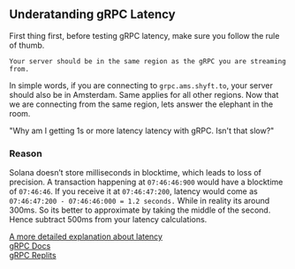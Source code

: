 
## Underatanding gRPC Latency

First thing first, before testing gRPC latency, make sure you follow the rule of thumb.
```
Your server should be in the same region as the gRPC you are streaming from.
```

In simple words, if you are connecting to `grpc.ams.shyft.to`, your server should also be in Amsterdam. Same applies for all other regions. Now that we are connecting from the same region, lets answer the elephant in the room.

"Why am I getting 1s or more latency latency with gRPC. Isn't that slow?"

### Reason
Solana doesn’t store milliseconds in blocktime, which leads to loss of precision. A transaction happening at `07:46:46:900` would have a blocktime of `07:46:46`. If you receive it at `07:46:47:200`, latency would come as `07:46:47:200 - 07:46:46:000 = 1.2 seconds.` While in reality its around 300ms. So its better to approximate by taking the middle of the second. Hence subtract 500ms from your latency calculations.

[A more detailed explanation about latency](https://docs.shyft.to/solana-fast-grpc/decoding-grpc-latency)   
[gRPC Docs](https://docs.shyft.to/solana-fast-grpc/grpc-docs)   
[gRPC Replits](https://replit.com/@shyft-to/)  
